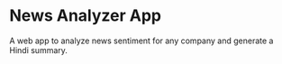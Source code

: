 # News Analyzer App

A web app to analyze news sentiment for any company and generate a Hindi summary.
